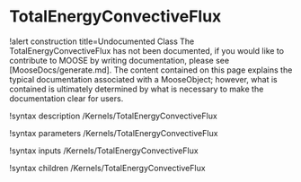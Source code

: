 <!-- MOOSE Documentation Stub: Remove this when content is added. -->

# TotalEnergyConvectiveFlux

!alert construction title=Undocumented Class
The TotalEnergyConvectiveFlux has not been documented, if you would like to contribute to MOOSE by
writing documentation, please see [MooseDocs/generate.md]. The content contained on this page explains
the typical documentation associated with a MooseObject; however, what is contained is ultimately
determined by what is necessary to make the documentation clear for users.

!syntax description /Kernels/TotalEnergyConvectiveFlux

!syntax parameters /Kernels/TotalEnergyConvectiveFlux

!syntax inputs /Kernels/TotalEnergyConvectiveFlux

!syntax children /Kernels/TotalEnergyConvectiveFlux

